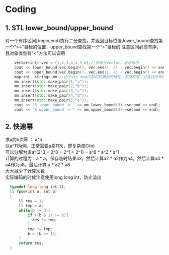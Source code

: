 # Coding
## 1. STL lower_bound/upper_bound
对一个有序区间\[begin,end)执行二分查找，并返回目标位置,lower_bound查找第一个">="目标的位置，upper_bound查找第一个">"目标的
注意区间必须有序，且对象类型有"<"方法可以调用  
```c++
    vector<int> vec = {1,2,3,4,4,5,6};//作用于vector，必须有序  
    cout << lower_bound(vec.begin(), vec.end(), 4) - vec.begin() << endl;//3  
    cout << upper_bound(vec.begin(), vec.end(), 4) - vec.begin() << endl;//5  
    map<int, string> mm;//由于stl map内部的红黑树的特性，天然具有二分查找的特性，所以stl为map提供了专门的方法
    mm.insert(std::make_pair(1,"a"));  
    mm.insert(std::make_pair(2,"b"));  
    mm.insert(std::make_pair(3,"c"));  
    mm.insert(std::make_pair(4,"d"));  
    mm.insert(std::make_pair(5,"e"));  
    cout << "3 lower_bound -> " << mm.lower_bound(3)->second << endl;  
    cout << "3 upper_bound -> " << mm.upper_bound(3)->second << endl;
```
## 2. 快速幂 
求a的b次幂 ： a^b  
  以a^11为例，正常需要a乘11次，即复杂度O(n)  
  可以分解为求a^(2^3 + 2^0 + 2^1 + 2^1) = a^8 * a^2 * a^1  
  计算的过程为：a * a，保存临时结果a2，然后计算a2 * a2作为a4，然后计算a4 * a4作为a8，最后计算 a * a2 * a8  
  大大减少了计算次数  
  实际编码的时候注意使用long long int，防止溢出  
  ```c++
    typedef long long int ll;
    ll fpow(int a, int b)
    {
        ll res = 1;
        ll tmp = a;
        while(b != 0){
            if ((b & 1) != 0){
              res *= tmp;
            }
            tmp *= tmp;
            b = (b >> 1);
        }
        return res;
    }
 ```
